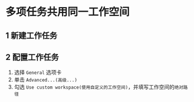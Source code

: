 # 多项任务共用同一工作空间

## 1 新建工作任务

## 2 配置工作任务

1. 选择 ```General``` 选项卡
2. 单击 ```Advanced...(高级...)```
3. 勾选 ```Use custom workspace(使用自定义的工作空间)```，并填写工作空间的```绝对路径```
